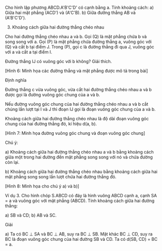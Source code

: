 Cho hình lập phương ABCD.A'B'C'D' có cạnh bằng a. Tính khoảng cách:
a) Giữa hai mặt phẳng (ACD') và (A'C'B).
b) Giữa đường thẳng AB và (A'B'C'D').

3. Khoảng cách giữa hai đường thẳng chéo nhau

Cho hai đường thẳng chéo nhau a và b. Gọi (Q) là mặt phẳng chứa b và song song với a. Gọi (P) là mặt phẳng chứa đường thẳng a, vuông góc với (Q) và cắt b tại điểm J. Trong (P), gọi c là đường thẳng đi qua J, vuông góc với a và cắt a tại điểm I.

Đường thẳng IJ có vuông góc với b không? Giải thích.

[Hình 6: Minh họa các đường thẳng và mặt phẳng được mô tả trong bài]

Định nghĩa

Đường thẳng c vừa vuông góc, vừa cắt hai đường thẳng chéo nhau a và b được gọi là đường vuông góc chung của a và b.

Nếu đường vuông góc chung của hai đường thẳng chéo nhau a và b cắt chúng lần lượt tại I và J thì đoạn IJ gọi là đoạn vuông góc chung của a và b.

Khoảng cách giữa hai đường thẳng chéo nhau là độ dài đoạn vuông góc chung của hai đường thẳng đó, kí hiệu d(a, b).

[Hình 7: Minh họa đường vuông góc chung và đoạn vuông góc chung]

Chú ý:

a) Khoảng cách giữa hai đường thẳng chéo nhau a và b bằng khoảng cách giữa một trong hai đường đến mặt phẳng song song với nó và chứa đường còn lại.

b) Khoảng cách giữa hai đường thẳng chéo nhau bằng khoảng cách giữa hai mặt phẳng song song lần lượt chứa hai đường thẳng đó.

[Hình 8: Minh họa cho chú ý a) và b)]

Ví dụ 3. Cho hình chóp S.ABCD có đáy là hình vuông ABCD cạnh a, cạnh SA = a và vuông góc với mặt phẳng (ABCD). Tính khoảng cách giữa hai đường thẳng:

a) SB và CD;
b) AB và SC.

Giải

a) Ta có BC ⊥ SA và BC ⊥ AB, suy ra BC ⊥ SB.
Mặt khác BC ⊥ CD, suy ra BC là đoạn vuông góc chung của hai đường SB và CD. Ta có d(SB, CD) = BC = a.